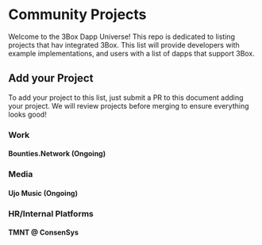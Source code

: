 # Community Projects
Welcome to the 3Box Dapp Universe! This repo is dedicated to listing projects that hav integrated 3Box. This list will provide developers with example implementations, and users with a list of dapps that support 3Box.

## Add your Project
To add your project to this list, just submit a PR to this document adding your project. We will review projects before merging to ensure everything looks good!

### Work

#### Bounties.Network (Ongoing)

### Media

#### Ujo Music (Ongoing)

### HR/Internal Platforms

#### TMNT @ ConsenSys
